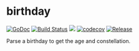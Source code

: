 # birthday

[![GoDoc](https://godoc.org/github.com/hyperjiang/birthday?status.svg)](https://pkg.go.dev/github.com/hyperjiang/birthday?tab=doc)
[![Build Status](https://travis-ci.org/hyperjiang/birthday.svg?branch=master)](https://travis-ci.org/hyperjiang/birthday)
[![](https://goreportcard.com/badge/github.com/hyperjiang/birthday)](https://goreportcard.com/report/github.com/hyperjiang/birthday)
[![codecov](https://codecov.io/gh/hyperjiang/birthday/branch/master/graph/badge.svg)](https://codecov.io/gh/hyperjiang/birthday)
[![Release](https://img.shields.io/github/release/hyperjiang/birthday.svg)](https://github.com/hyperjiang/birthday/releases)

Parse a birthday to get the age and constellation.
